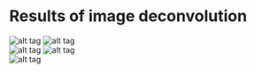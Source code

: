 

# Results of image deconvolution
![alt tag](https://github.com/seunghwanyoo/ista_lasso/blob/master/results/original.jpg) 
![alt tag](https://github.com/seunghwanyoo/ista_lasso/blob/master/results/degraded.jpg) <br>
![alt tag](https://github.com/seunghwanyoo/ista_lasso/blob/master/results/lasso-ista.jpg) 
![alt tag](https://github.com/seunghwanyoo/ista_lasso/blob/master/results/lasso-fista.jpg) <br>
![alt tag](https://github.com/seunghwanyoo/ista_lasso/blob/master/results/cls-cg.jpg) <br>

